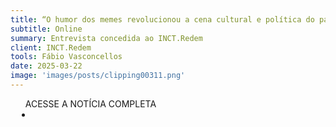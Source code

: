 ```yaml
---
title: “O humor dos memes revolucionou a cena cultural e política do país nos últimos anos”, afirma o pesquisador Viktor Chagas
subtitle: Online
summary: Entrevista concedida ao INCT.Redem
client: INCT.Redem
tools: Fábio Vasconcellos
date: 2025-03-22
image: 'images/posts/clipping00311.png'
---
```


<div class="post__share"><ul class="share__list list-reset">ACESSE A NOTÍCIA COMPLETA<li class="share__item" style="margin-left: 10px"><a class="share__link share__facebook" style="background: #fa5657" href="https://redem.tec.br/analise-de-conjuntur/o-humor-dos-memes-revolucionou-a-cena-cultural-e-politica-do-pais-nos-ultimos-anos-afirma-o-pesquisador-viktor-chagas/"
onclick=window.open(this.href, 'pop-up', 'left=20,top=20,width=500,height=500,toolbar=1,resizable=0'); return false;" title="Link" rel="nofolow"><i class="fa-solid fa-link"></i></a></li></ul></div>
<!-- <div class="gallery-box"><div class="gallery"><img src="/clipping/images/example-1.jpg" loading="lazy" alt="Project"><img src="/clipping/images/example-2.jpg" loading="lazy" alt="Project"></div><em>Gallery / <a href="https://www.freepik.com/" target="_blank">Freepic</a></em></div> -->
